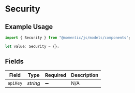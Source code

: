 # Security

## Example Usage

```typescript
import { Security } from "@momentic/js/models/components";

let value: Security = {};
```

## Fields

| Field              | Type               | Required           | Description        |
| ------------------ | ------------------ | ------------------ | ------------------ |
| `apiKey`           | *string*           | :heavy_minus_sign: | N/A                |
